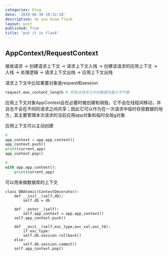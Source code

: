 ```yaml
---
categories: blog
date: '2019-06-30 10:32:18'
description: do you know flask
layout: post
published: True
title: "put it in flask"
---
```


## AppContext/RequestContext

接收请求 -> 创建请求上下文 -> 请求上下文入栈 -> 创建该请求的应用上下文 -> 入栈 -> 处理逻辑 -> 请求上下文出栈 -> 应用上下文出栈

请求上下文中比较重要对象是request和session

```python
request.max_content_length # 获取该请求允许的数据包最大字节数
```

应用上下文对象AppContext会在必要时被创建和销毁，它不会在线程间移动，并且也不会在不同的请求之间共享；因此它可以作为在一次请求中临时存放数据的地方，其主要管理本次请求的当前应用app对象和临时全局g对象

应用上下文可以主动创建

```python
#
app_context = app.app_context()
app_context.push()
print(current_app)
app_context.pop()

#
with app.app_context():
    print(current_app)
```

可以用来做数据库的上下文

```python3
class DBAtomic(ContextDecorator):
    def __init__(self,db):
        self.db = db

    def __enter__(self):
        self.app_context = app.app_context()
	self.app_context.push()

    def __exit__(self,exc_type,exc_val,exc_tb):
        if exc_type:
	    self.db.session.rollback()
	else:
	    self.db.session.commit()
	self.app_context.pop()
```
